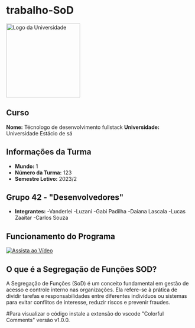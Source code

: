 # trabalho-SoD 

<img src="https://imagensfree.com.br/wp-content/uploads/2019/12/logo-estacio-vertical-com-sombra-980x893.jpg" alt="Logo da Universidade" width="200" height="200">

## Curso
**Nome:** Técnologo de desenvolvimento fullstack
**Universidade:** Universidade Estácio de sá

## Informações da Turma
- **Mundo:** 1
- **Número da Turma:** 123
- **Semestre Letivo:** 2023/2

## Grupo 42 - "Desenvolvedores"
- **Integrantes:**
  -Vanderlei
  -Luzani
  -Gabi Padilha
  -Daiana Lascala
  -Lucas Zaaitar
  -Carlos Souza

## Funcionamento do Programa
[![Assista ao Vídeo](link_para_thumbnail_youtube.jpg)](link_para_video_youtube)

## O que é a Segregação de Funções SOD?

A Segregação de Funções (SoD) é um conceito fundamental em gestão de acesso e controle interno nas organizações. Ela refere-se à prática de dividir tarefas e responsabilidades entre diferentes indivíduos ou sistemas para evitar conflitos de interesse, reduzir riscos e prevenir fraudes.

#Para visualizar o código instale a extensão do vscode "Colorful Comments" versão v1.0.0.
